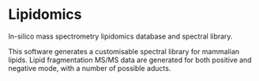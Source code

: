 # Lipidomics
In-silico mass spectrometry lipidomics database and spectral library.

This software generates a customisable spectral library for mammalian lipids. Lipid fragmentation MS/MS data are generated for both positive and negative mode, with a number of possible aducts.
